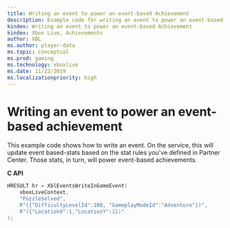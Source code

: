 ```yaml
---
title: Writing an event to power an event-based Achievement
description: Example code for writing an event to power an event-based Achievement.
kindex: Writing an event to power an event-based Achievement
kindex: Xbox Live, Achievements
author: XBL
ms.author: player-data
ms.topic: conceptual
ms.prod: gaming
ms.technology: xboxlive
ms.date: 11/22/2019
ms.localizationpriority: high
---
```


# Writing an event to power an event-based achievement

This example code shows how to write an event.
On the service, this will update event based-stats based on the stat rules you've defined in Partner Center.
Those stats, in turn, will power event-based achievements.


**C API**
<!-- XblEventsWriteInGameEvent.md -->
```cpp
HRESULT hr = XblEventsWriteInGameEvent(
    xboxLiveContext,
    "PuzzleSolved",
    R"({"DifficultyLevelId":100, "GameplayModeId":"Adventure"})",
    R"({"LocationX":1,"LocationY":1})"
);
```

<!-- **Reference**
* [XblEventsWriteInGameEvent](xbleventswriteingameevent.md) -->

